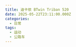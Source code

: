 ```yaml
---
title: 迪卡侬 BTwin Triban 520
date: 2025-05-22T23:11:00.000Z
categories:
  - 日常
tags:
  - 运动
  - 公路车
---
```


